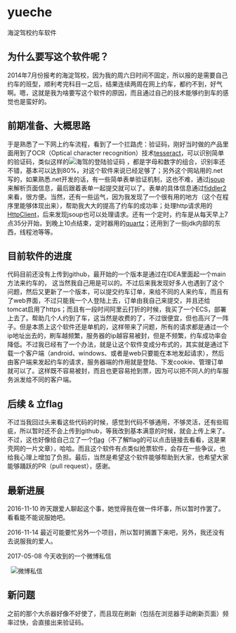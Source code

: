 # yueche
海淀驾校约车软件

## 为什么要写这个软件呢？
   2014年7月份报考的海淀驾校，因为我的周六日时间不固定，所以报的是需要自己约车的班型，顺利考完科目一之后，结果连续两周在网上约车，都约不到，好气啊。嗯，这就是我为啥要写这个软件的原因，而且通过自己的技术能够约到车的感觉也是蛮好的。
   
## 前期准备、大概思路
   于是熟悉了一下网上约车流程，看到了一个拦路虎：验证码，刚好当时做的产品里面用到了OCR（Optical character recognition）技术[tesseract](https://github.com/tesseract-ocr/tesseract)，可以识别简单的验证码，类似这样的![海驾的登陆验证码](http://haijia.bjxueche.net/tools/CreateCode.ashx?key=ImgCode&random=0.4004024330433442)
，都是字母和数字的组合，识别率还不错，基本可以达到80%，对这个软件来说已经足够了；另外这个网站用的.net写的，如果熟悉.net开发的话，有一些简单表单验证机制，这也不难，通过[jsoup](https://github.com/jhy/jsoup)来解析页面信息，最后跟着表单一起提交就可以了。表单的具体信息通过[fiddler2](https://www.telerik.com/download/fiddler/fiddler2)来看，很方便。当然，还有一些运气，因为我发现了一个很有用的地方（这个在程序里能够体现出来），帮助我大大的提高了约车的成功率；处理http请求用的[HttpClient](https://hc.apache.org/httpcomponents-client-4.5.x/index.html)，后来发现jsoup也可以处理请求。还有一个定时，约车是从每天早上7点35分开始，到晚上10点结束，定时器用的[quartz](https://github.com/quartz-scheduler/quartz)；还用到了一些jdk内部的东西，线程池等等。

## 目前软件的进度
 代码目前还没有上传到github，最开始的一个版本是通过在IDEA里面起一个main方法来约车的， 这当然我自己用是可以的。不过后来我发现好多人也遇到了这个问题，然后又更新了一个版本，可以提交约车订单，来给不同的人来约车，而且有了web界面，不过只能我一个人登陆上去，订单由我自己来提交，并且还给tomcat启用了https；而且有一段时间阿里云打折的时候，我买了一个ECS，部署上去了。帮助几个人约到了车，这当然是收费的了，不过很便宜，但也高兴了一阵子。但是本质上这个软件还是单机的，这样带来了问题，所有的请求都是通过一个ip地址出去的，刷车越频繁，服务器的ip越容易被封，但是不频繁，约车成功率会降低。不过我已经有了一个办法，就是让这个软件变成分布式的，其实就是通过下载一个客户端（android、windows、或者是web只要能在本地发起请求），然后由客户端来发起约车的请求，服务器端的作用就是登陆、下发cookie、管理订单就可以了。这样既不容易被封，而且也更容易抢到票，因为可以把不同人的约车服务派发给不同的客户端。
 
## 后续 & 立flag
  不过当我回过头来看这些代码的时候，感觉到代码不够通用，不够灵活，还有些瑕疵，所以暂时还不会上传到github，等我改到基本满意的时候，就会上传上来了。不过，这也好像给自己立了一个[flag](http://www.guokr.com/article/440659/)（不了解flag的可以点击链接去看看，这是果壳网的一片文章），哈哈。而且这个软件有点类似抢票软件，会存在一些争议，也给我心理上增加了负担。最后，当然是希望这个软件能够帮助到大家，也希望大家能够踊跃的PR（pull request），感谢。
  
## 最新进展 
   2016-11-10
   昨天跟爱人聊起这个事，她觉得我在做一件坏事，所以暂时作罢了。看看能不能说服她吧。
   
   2016-11-14
   最近可能要忙另外一个项目，所以暂时搁置下来吧，另外，我还没有去说服我的爱人。
  
   2017-05-08 今天收到的一个微博私信
 
   ![微博私信](http://wx1.sinaimg.cn/mw690/653b926fgy1ffdzb3l6kjj20m60hsacc.jpg)
   
## 新问题
  之前的那个大杀器好像不好使了，而且现在刷新（包括在浏览器手动刷新页面）频率过快，会直接出来验证码。
  
